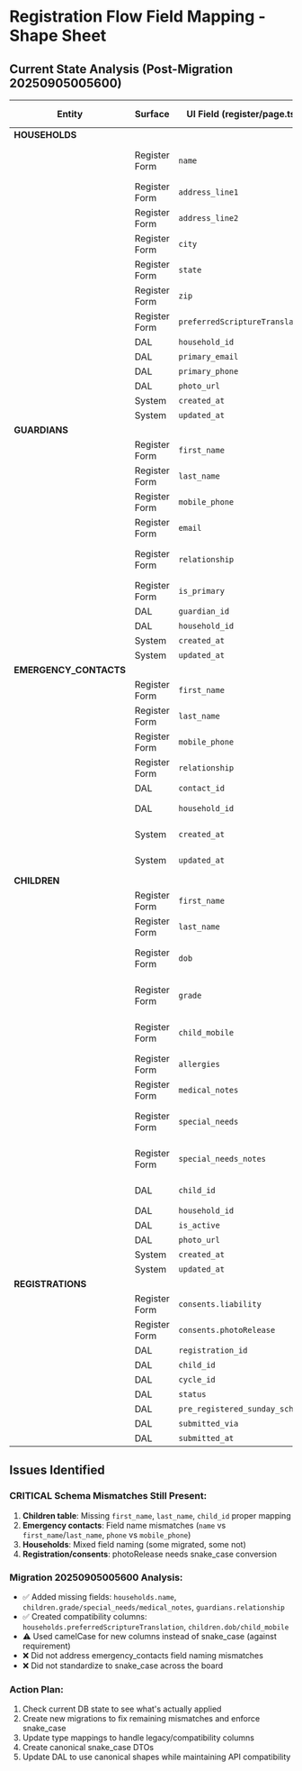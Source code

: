 # Registration Flow Field Mapping - Shape Sheet

## Current State Analysis (Post-Migration 20250905005600)

| Entity | Surface | UI Field (register/page.tsx) | DAL Method/Type (types.ts) | DB Column (supabase-types.ts) | Status | Notes |
|--------|---------|------------------------------|---------------------------|----------------------------|--------|-------|
| **HOUSEHOLDS** | | | | | | |
| | Register Form | `name` | `Household.name?` | ❌ Missing (has `household_name`) | MISMATCH | Migration 20250905005600 added `name` column |
| | Register Form | `address_line1` | `Household.address_line1?` | ✅ `address` | RENAMED | Migration renamed to `address` |
| | Register Form | `address_line2` | `Household.address_line2?` | ❌ Missing | MISSING | Need to add |
| | Register Form | `city` | `Household.city?` | ✅ `city` | MATCH | |
| | Register Form | `state` | `Household.state?` | ✅ `state` | MATCH | |
| | Register Form | `zip` | `Household.zip?` | ✅ `zip` | MATCH | |
| | Register Form | `preferredScriptureTranslation` | `Household.preferredScriptureTranslation?` | ❌ `preferred_scripture_translation` | MISMATCH | Migration added camelCase column |
| | DAL | `household_id` | `Household.household_id` | ✅ `household_id` | MATCH | Primary key |
| | DAL | `primary_email` | `Household.primary_email?` | ❌ `email` | RENAMED | DB uses `email` |
| | DAL | `primary_phone` | `Household.primary_phone?` | ❌ Missing | MISSING | Need to add |
| | DAL | `photo_url` | `Household.photo_url?` | ❌ Missing | MISSING | Optional field |
| | System | `created_at` | `Household.created_at` | ✅ `created_at` | MATCH | |
| | System | `updated_at` | `Household.updated_at` | ✅ `updated_at` | MATCH | |
| **GUARDIANS** | | | | | | |
| | Register Form | `first_name` | `Guardian.first_name` | ✅ `first_name` | MATCH | |
| | Register Form | `last_name` | `Guardian.last_name` | ✅ `last_name` | MATCH | |
| | Register Form | `mobile_phone` | `Guardian.mobile_phone` | ✅ `mobile_phone` | MATCH | |
| | Register Form | `email` | `Guardian.email?` | ✅ `email` | MATCH | |
| | Register Form | `relationship` | `Guardian.relationship` | ✅ `relationship` | MATCH | Migration 20250905005600 added |
| | Register Form | `is_primary` | `Guardian.is_primary` | ✅ `is_primary` | MATCH | |
| | DAL | `guardian_id` | `Guardian.guardian_id` | ✅ `guardian_id` | MATCH | Primary key |
| | DAL | `household_id` | `Guardian.household_id` | ✅ `household_id` | MATCH | Foreign key |
| | System | `created_at` | `Guardian.created_at` | ✅ `created_at` | MATCH | |
| | System | `updated_at` | `Guardian.updated_at` | ✅ `updated_at` | MATCH | |
| **EMERGENCY_CONTACTS** | | | | | | |
| | Register Form | `first_name` | `EmergencyContact.first_name` | ❌ Missing (has `name`) | MISMATCH | DB has `name` instead |
| | Register Form | `last_name` | `EmergencyContact.last_name` | ❌ Missing (has `name`) | MISMATCH | DB has single `name` field |
| | Register Form | `mobile_phone` | `EmergencyContact.mobile_phone` | ❌ `phone` | RENAMED | DB uses `phone` |
| | Register Form | `relationship` | `EmergencyContact.relationship` | ✅ `relationship` | MATCH | |
| | DAL | `contact_id` | `EmergencyContact.contact_id` | ✅ `contact_id` | MATCH | Primary key |
| | DAL | `household_id` | `EmergencyContact.household_id` | ❌ `household_id` + `household_id_uuid` | COMPLEX | Migration created UUID FK |
| | System | `created_at` | ❌ Missing | ✅ `created_at` | MISSING | Need to add to type |
| | System | `updated_at` | ❌ Missing | ✅ `updated_at` | MISSING | Need to add to type |
| **CHILDREN** | | | | | | |
| | Register Form | `first_name` | `Child.first_name` | ❌ Missing | MISSING | Need to add |
| | Register Form | `last_name` | `Child.last_name` | ❌ Missing | MISSING | Need to add |
| | Register Form | `dob` | `Child.dob?` | ❌ Missing (has `birth_date`) | MISMATCH | Migration 20250905005600 added `dob` |
| | Register Form | `grade` | `Child.grade?` | ✅ `grade` | MATCH | Migration 20250905005600 added |
| | Register Form | `child_mobile` | `Child.child_mobile?` | ✅ `child_mobile` | MATCH | Migration 20250905005600 added |
| | Register Form | `allergies` | `Child.allergies?` | ✅ `allergies` | MATCH | |
| | Register Form | `medical_notes` | `Child.medical_notes?` | ❌ `notes` | RENAMED | DB uses `notes` |
| | Register Form | `special_needs` | `Child.special_needs?` | ✅ `special_needs` | MATCH | Migration 20250905005600 added |
| | Register Form | `special_needs_notes` | `Child.special_needs_notes?` | ❌ Missing | MISSING | Migration 20250905005600 should have added |
| | DAL | `child_id` | `Child.child_id` | ❌ Missing (has `id`) | MISMATCH | DB uses auto-increment `id` |
| | DAL | `household_id` | `Child.household_id` | ✅ `household_id` | MATCH | Foreign key |
| | DAL | `is_active` | `Child.is_active` | ✅ `is_active` | MATCH | |
| | DAL | `photo_url` | `Child.photo_url?` | ❌ Missing | MISSING | Optional field |
| | System | `created_at` | `Child.created_at` | ✅ `created_at` | MATCH | |
| | System | `updated_at` | `Child.updated_at` | ✅ `updated_at` | MATCH | |
| **REGISTRATIONS** | | | | | | |
| | Register Form | `consents.liability` | `Registration.consents[].type: 'liability'` | ❌ Not checked | UNMAPPED | Need to check |
| | Register Form | `consents.photoRelease` | `Registration.consents[].type: 'photoRelease'` | ❌ Not checked | NEEDS_SNAKE_CASE | Should be `photo_release` |
| | DAL | `registration_id` | `Registration.registration_id` | ❌ Not checked | UNMAPPED | Need to check |
| | DAL | `child_id` | `Registration.child_id` | ❌ Not checked | UNMAPPED | Need to check |
| | DAL | `cycle_id` | `Registration.cycle_id` | ❌ Not checked | UNMAPPED | Need to check |
| | DAL | `status` | `Registration.status` | ❌ Not checked | UNMAPPED | Need to check |
| | DAL | `pre_registered_sunday_school` | `Registration.pre_registered_sunday_school` | ❌ Not checked | UNMAPPED | Need to check |
| | DAL | `submitted_via` | `Registration.submitted_via` | ❌ Not checked | UNMAPPED | Need to check |
| | DAL | `submitted_at` | `Registration.submitted_at` | ❌ Not checked | UNMAPPED | Need to check |

## Issues Identified

### CRITICAL Schema Mismatches Still Present:
1. **Children table**: Missing `first_name`, `last_name`, `child_id` proper mapping
2. **Emergency contacts**: Field name mismatches (`name` vs `first_name`/`last_name`, `phone` vs `mobile_phone`)
3. **Households**: Mixed field naming (some migrated, some not)
4. **Registration/consents**: photoRelease needs snake_case conversion

### Migration 20250905005600 Analysis:
- ✅ Added missing fields: `households.name`, `children.grade/special_needs/medical_notes`, `guardians.relationship`
- ✅ Created compatibility columns: `households.preferredScriptureTranslation`, `children.dob/child_mobile`
- ⚠️ Used camelCase for new columns instead of snake_case (against requirement)
- ❌ Did not address emergency_contacts field naming mismatches
- ❌ Did not standardize to snake_case across the board

### Action Plan:
1. Check current DB state to see what's actually applied
2. Create new migrations to fix remaining mismatches and enforce snake_case
3. Update type mappings to handle legacy/compatibility columns
4. Create canonical snake_case DTOs
5. Update DAL to use canonical shapes while maintaining API compatibility